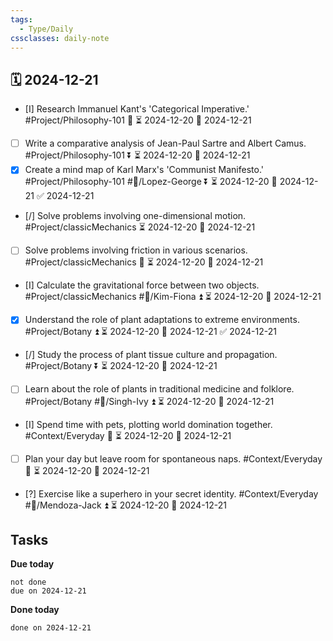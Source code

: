 ```yaml
---
tags:
  - Type/Daily
cssclasses: daily-note
---
```


## 🗓️ 2024-12-21

- [I] Research Immanuel Kant's 'Categorical Imperative.' #Project/Philosophy-101 🔼 ⏳ 2024-12-20 📅 2024-12-21
- [ ] Write a comparative analysis of Jean-Paul Sartre and Albert Camus. #Project/Philosophy-101 ⏬ ⏳ 2024-12-20 📅 2024-12-21
- [x] Create a mind map of Karl Marx's 'Communist Manifesto.' #Project/Philosophy-101 #👤/Lopez-George ⏬ ⏳ 2024-12-20 📅 2024-12-21 ✅ 2024-12-21
- [/] Solve problems involving one-dimensional motion. #Project/classicMechanics ⏳ 2024-12-20 📅 2024-12-21
- [ ] Solve problems involving friction in various scenarios. #Project/classicMechanics 🔼 ⏳ 2024-12-20 📅 2024-12-21
- [I] Calculate the gravitational force between two objects. #Project/classicMechanics #👤/Kim-Fiona ⏫ ⏳ 2024-12-20 📅 2024-12-21
- [x] Understand the role of plant adaptations to extreme environments. #Project/Botany ⏫ ⏳ 2024-12-20 📅 2024-12-21 ✅ 2024-12-21
- [/] Study the process of plant tissue culture and propagation. #Project/Botany ⏬ ⏳ 2024-12-20 📅 2024-12-21
- [ ] Learn about the role of plants in traditional medicine and folklore. #Project/Botany #👤/Singh-Ivy ⏫ ⏳ 2024-12-20 📅 2024-12-21
- [I] Spend time with pets, plotting world domination together. #Context/Everyday 🔺 ⏳ 2024-12-20 📅 2024-12-21
- [ ] Plan your day but leave room for spontaneous naps. #Context/Everyday 🔽 ⏳ 2024-12-20 📅 2024-12-21
- [?] Exercise like a superhero in your secret identity. #Context/Everyday #👤/Mendoza-Jack ⏫ ⏳ 2024-12-20 📅 2024-12-21

## Tasks

**Due today**

```tasks
not done
due on 2024-12-21
```

**Done today**

```tasks
done on 2024-12-21
```
            